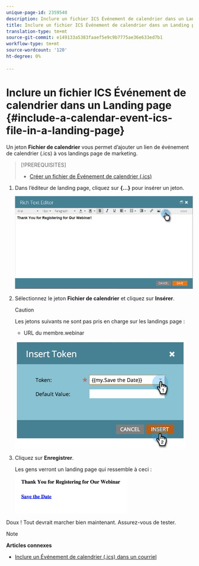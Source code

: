 ```yaml
---
unique-page-id: 2359540
description: Inclure un fichier ICS Événement de calendrier dans un Landing page - Docs marketing - Documentation du produit
title: Inclure un fichier ICS Événement de calendrier dans un Landing page
translation-type: tm+mt
source-git-commit: e149133a5383faaef5e9c9b7775ae36e633ed7b1
workflow-type: tm+mt
source-wordcount: '120'
ht-degree: 0%

---
```



# Inclure un fichier ICS Événement de calendrier dans un Landing page {#include-a-calendar-event-ics-file-in-a-landing-page}

Un jeton **Fichier de calendrier** vous permet d’ajouter un lien de événement de calendrier (.ics) à vos landings page de marketing.

>[!PREREQUISITES]
>
>* [Créer un fichier de Événement de calendrier (.ics)](../../../../product-docs/email-marketing/general/functions-in-the-editor/create-a-calendar-event-ics-file.md)

>



1. Dans l’éditeur de landing page, cliquez sur **{...}** pour insérer un jeton.

   ![](assets/image2015-7-8-17-3a51-3a29.png)

1. Sélectionnez le jeton **Fichier de calendrier** et cliquez sur **Insérer**.

   >[!CAUTION]
   >
   >Les jetons suivants ne sont pas pris en charge sur les landings page :
   >
   >    
   >    
   >    * URL du membre.webinar


   ![](assets/image2015-1-6-16-3a31-3a28.png)

1. Cliquez sur **Enregistrer**.

   Les gens verront un landing page qui ressemble à ceci :   ![](assets/image2015-1-6-16-3a42-3a51.png)

Doux ! Tout devrait marcher bien maintenant. Assurez-vous de tester.

>[!NOTE]
>
>**Articles connexes**
>
>* [Inclure un Événement de calendrier (.ics) dans un courriel](../../../../product-docs/email-marketing/general/functions-in-the-editor/include-a-calendar-event-ics-in-an-email.md)

>



